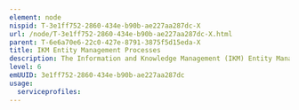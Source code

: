 ```yaml
---
element: node
nispid: T-3e1ff752-2860-434e-b90b-ae227aa287dc-X
url: /node/T-3e1ff752-2860-434e-b90b-ae227aa287dc-X.html
parent: T-6e6a70e6-22c0-427e-8791-3875f5d15eda-X
title: IKM Entity Management Processes
description: The Information and Knowledge Management (IKM) Entity Management Processes enable to manage an entity - a piece of information contained in a document, a website, or any kind of container able to store and transport information.
level: 6
emUUID: 3e1ff752-2860-434e-b90b-ae227aa287dc
usage:
  serviceprofiles:
---
```

